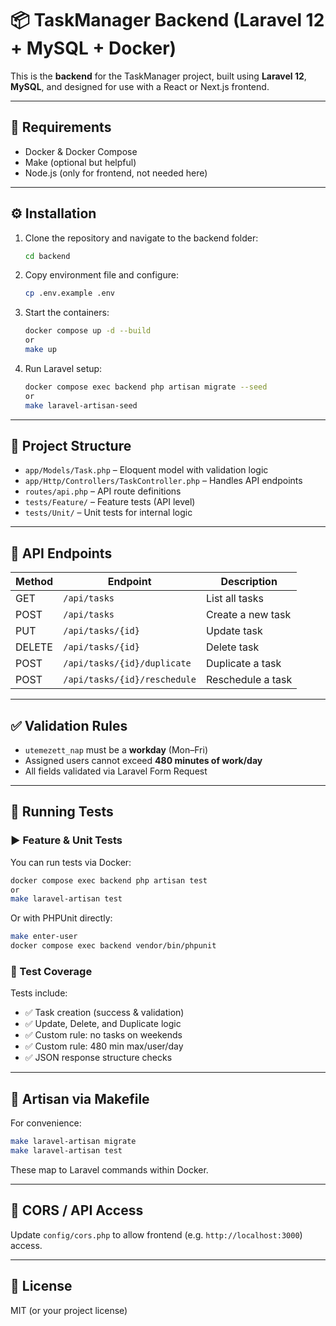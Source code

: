 # 📦 TaskManager Backend (Laravel 12 + MySQL + Docker)

This is the **backend** for the TaskManager project, built using **Laravel 12**, **MySQL**, and designed for use with a React or Next.js frontend.

---

## 🚀 Requirements

- Docker & Docker Compose
- Make (optional but helpful)
- Node.js (only for frontend, not needed here)

---

## ⚙️ Installation

1. Clone the repository and navigate to the backend folder:
   ```bash
   cd backend
   ```

2. Copy environment file and configure:
   ```bash
   cp .env.example .env
   ```

3. Start the containers:
   ```bash
   docker compose up -d --build
   or
   make up
   ```

4. Run Laravel setup:
   ```bash
   docker compose exec backend php artisan migrate --seed
   or 
   make laravel-artisan-seed
   ```

---

## 📁 Project Structure

- `app/Models/Task.php` – Eloquent model with validation logic
- `app/Http/Controllers/TaskController.php` – Handles API endpoints
- `routes/api.php` – API route definitions
- `tests/Feature/` – Feature tests (API level)
- `tests/Unit/` – Unit tests for internal logic

---

## 🔌 API Endpoints

| Method | Endpoint            | Description                  |
|--------|---------------------|------------------------------|
| GET    | `/api/tasks`        | List all tasks               |
| POST   | `/api/tasks`        | Create a new task            |
| PUT    | `/api/tasks/{id}`   | Update task                  |
| DELETE | `/api/tasks/{id}`   | Delete task                  |
| POST   | `/api/tasks/{id}/duplicate` | Duplicate a task        |
| POST   | `/api/tasks/{id}/reschedule` | Reschedule a task        |

---

## ✅ Validation Rules

- `utemezett_nap` must be a **workday** (Mon–Fri)
- Assigned users cannot exceed **480 minutes of work/day**
- All fields validated via Laravel Form Request

---

## 🧪 Running Tests

### ▶️ Feature & Unit Tests

You can run tests via Docker:

```bash
docker compose exec backend php artisan test
or
make laravel-artisan test
```

Or with PHPUnit directly:

```bash
make enter-user
docker compose exec backend vendor/bin/phpunit
```

### 🧪 Test Coverage

Tests include:

- ✅ Task creation (success & validation)
- ✅ Update, Delete, and Duplicate logic
- ✅ Custom rule: no tasks on weekends
- ✅ Custom rule: 480 min max/user/day
- ✅ JSON response structure checks

---

## 🧰 Artisan via Makefile

For convenience:

```bash
make laravel-artisan migrate
make laravel-artisan test
```

These map to Laravel commands within Docker.

---

## 🔐 CORS / API Access

Update `config/cors.php` to allow frontend (e.g. `http://localhost:3000`) access.

---

## 📎 License

MIT (or your project license)

